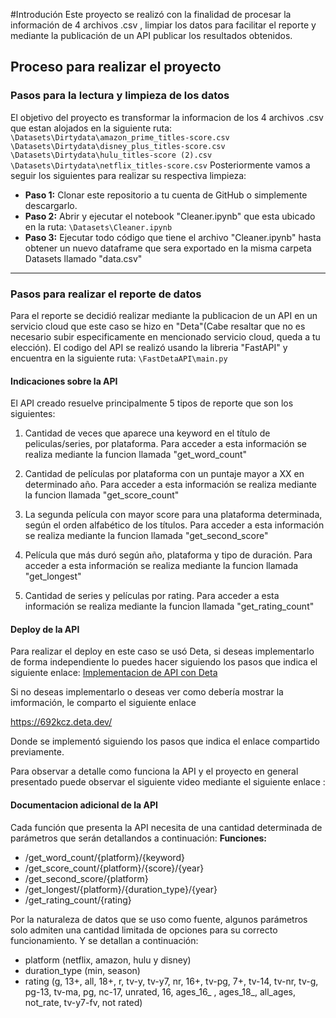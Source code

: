 #Introdución
Este proyecto se realizó con la finalidad de procesar la información de 4 archivos .csv , limpiar los datos para facilitar el reporte y mediante la publicación de un API publicar los resultados obtenidos.

## Proceso para realizar  el proyecto
### Pasos para la lectura y limpieza de los datos
El objetivo del proyecto es transformar la informacion de los 4 archivos .csv que estan alojados en la siguiente ruta:
`\Datasets\Dirtydata\amazon_prime_titles-score.csv`
`\Datasets\Dirtydata\disney_plus_titles-score.csv`
`\Datasets\Dirtydata\hulu_titles-score (2).csv`
`\Datasets\Dirtydata\netflix_titles-score.csv`
Posteriormente vamos a seguir los siguientes para realizar su respectiva limpieza:
- **Paso 1:** Clonar este repositorio a tu cuenta de GitHub o simplemente descargarlo.
- **Paso 2:** Abrir y ejecutar el notebook "Cleaner.ipynb" que esta ubicado en la ruta:
`\Datasets\Cleaner.ipynb`
- **Paso 3:** Ejecutar todo código que tiene el archivo "Cleaner.ipynb" hasta obtener un nuevo dataframe que sera exportado en la misma carpeta Datasets llamado "data.csv"

------------
### Pasos para realizar el reporte de datos
Para el reporte se decidió realizar mediante la publicacion de un API en un servicio cloud que este caso se hizo en "Deta"(Cabe resaltar que no es necesario subir especificamente en mencionado servicio cloud, queda a tu elección).
El codigo del API se realizó usando la libreria "FastAPI" y encuentra en la siguiente ruta:
`\FastDetaAPI\main.py`

#### Indicaciones sobre la API
El API creado resuelve principalmente 5 tipos de reporte que son los siguientes:

1. Cantidad de veces que aparece una keyword en el título de peliculas/series, por plataforma. Para acceder a esta información se realiza mediante la funcion llamada "get_word_count"

2. Cantidad de películas por plataforma con un puntaje mayor a XX en determinado año. Para acceder a esta información se realiza mediante la funcion llamada "get_score_count"

3. La segunda película con mayor score para una plataforma determinada, según el orden alfabético de los títulos. Para acceder a esta información se realiza mediante la funcion llamada "get_second_score"

4. Película que más duró según año, plataforma y tipo de duración. Para acceder a esta información se realiza mediante la funcion llamada "get_longest"

5. Cantidad de series y películas por rating. Para acceder a esta información se realiza mediante la funcion llamada "get_rating_count"

#### Deploy de la API
Para realizar el deploy en este caso se usó Deta, si deseas implementarlo de forma independiente lo puedes hacer siguiendo los pasos que indica el siguiente enlace:
[Implementacion de API con Deta](https://fastapi.tiangolo.com/deployment/deta/?h=de#__tabbed_1_2 "Implementacion de API con Deta")

Si no deseas implementarlo o deseas ver como debería mostrar la imformación, le comparto el siguiente enlace

https://692kcz.deta.dev/

Donde se implementó siguiendo los pasos que indica el enlace compartido previamente.

Para observar a detalle como funciona la API y el proyecto en general presentado puede observar el siguiente video mediante el siguiente enlace :

#### Documentacion adicional de la API
Cada función que presenta la API necesita de una cantidad determinada de parámetros que serán detallandos a continuación:
**Funciones:**
- /get_word_count/{platform}/{keyword}
- /get_score_count/{platform}/{score}/{year}
- /get_second_score/{platform}
- /get_longest/{platform}/{duration_type}/{year}
- /get_rating_count/{rating}

Por la naturaleza de datos que se uso como fuente, algunos parámetros solo admiten una cantidad limitada de opciones para su correcto funcionamiento. Y se detallan a continuación:
- platform (netflix, amazon, hulu y disney)
- duration_type (min, season)
- rating (g, 13+, all, 18+, r, tv-y, tv-y7, nr, 16+, tv-pg, 7+, tv-14, tv-nr, tv-g, pg-13, tv-ma, pg, nc-17, unrated, 16, ages_16_ , ages_18_, all_ages, not_rate, tv-y7-fv, not rated)
